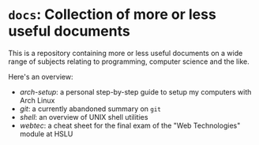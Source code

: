 # `docs`: Collection of more or less useful documents

This is a repository containing more or less useful documents on a wide range of
subjects relating to programming, computer science and the like.

Here's an overview:

- _arch-setup_: a personal step-by-step guide to setup my computers with Arch
  Linux
- _git_: a currently abandoned summary on `git`
- _shell_: an overview of UNIX shell utilities
- _webtec_: a cheat sheet for the final exam of the "Web Technologies" module at
  HSLU
